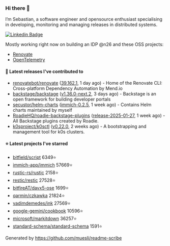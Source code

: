 ### Hi there 👋

I’m Sebastian, a software engineer and opensource enthusiast specialising in developing, monitoring and managing releases in distributed systems.    

[![Linkedin Badge](https://img.shields.io/badge/-LinkedIn-blue?style=flat&logo=Linkedin&logoColor=white&link=https://www.linkedin.com/in/sebastian-poxhofer/)](https://www.linkedin.com/in/sebastian-poxhofer/)

Mostly working right now on building an IDP @n26 and these OSS projects:
- [Renovate](https://github.com/renovatebot/renovate)
- [OpenTelemetry](https://github.com/open-telemetry)



#### 🚀 Latest releases I've contributed to

- [renovatebot/renovate](https://github.com/renovatebot/renovate) ([39.162.1](https://github.com/renovatebot/renovate/releases/tag/39.162.1), 1 day ago) - Home of the Renovate CLI: Cross-platform Dependency Automation by Mend.io
- [backstage/backstage](https://github.com/backstage/backstage) ([v1.36.0-next.2](https://github.com/backstage/backstage/releases/tag/v1.36.0-next.2), 3 days ago) - Backstage is an open framework for building developer portals
- [secustor/helm-charts](https://github.com/secustor/helm-charts) ([immich-0.2.5](https://github.com/secustor/helm-charts/releases/tag/immich-0.2.5), 1 week ago) - Contains Helm charts maintained by myself
- [RoadieHQ/roadie-backstage-plugins](https://github.com/RoadieHQ/roadie-backstage-plugins) ([release-2025-01-27](https://github.com/RoadieHQ/roadie-backstage-plugins/releases/tag/release-2025-01-27), 1 week ago) - All Backstage plugins created by Roadie.
- [k0sproject/k0sctl](https://github.com/k0sproject/k0sctl) ([v0.22.0](https://github.com/k0sproject/k0sctl/releases/tag/v0.22.0), 2 weeks ago) - A bootstrapping and management tool for k0s clusters.

#### ⭐ Latest projects I've starred

- [bitfield/script](https://github.com/bitfield/script) 6349⭐
- [immich-app/immich](https://github.com/immich-app/immich) 57669⭐
- [rustic-rs/rustic](https://github.com/rustic-rs/rustic) 2158⭐
- [restic/restic](https://github.com/restic/restic) 27528⭐
- [bitfireAT/davx5-ose](https://github.com/bitfireAT/davx5-ose) 1699⭐
- [qarmin/czkawka](https://github.com/qarmin/czkawka) 21824⭐
- [vadimdemedes/ink](https://github.com/vadimdemedes/ink) 27569⭐
- [google-gemini/cookbook](https://github.com/google-gemini/cookbook) 10596⭐
- [microsoft/markitdown](https://github.com/microsoft/markitdown) 36257⭐
- [standard-schema/standard-schema](https://github.com/standard-schema/standard-schema) 1591⭐



Generated by https://github.com/muesli/readme-scribe
